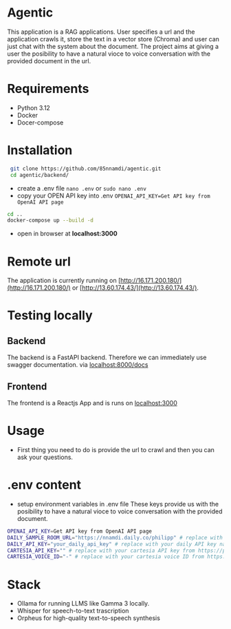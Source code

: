 # Agentic
This application is a RAG applications. User specifies a url and the application crawls it, store the text in a vector store (Chroma) and user can just chat with the system about the document. The project aims at giving a user the posibility to have a natural vioce to voice conversation with the provided document in the url.

# Requirements
- Python 3.12
- Docker
- Docer-compose

# Installation

```bash
 git clone https://github.com/85nnamdi/agentic.git
 cd agentic/backend/
 ```
- create a .env file
 ```nano .env``` or ```sudo nano .env```
- copy your OPEN API key into .env
 ```OPENAI_API_KEY=Get API key from OpenAI API page ```
 ```bash
 cd ..
 docker-compose up --build -d
  ```
- open in browser at **localhost:3000**


# Remote url
The application is currently running on [http://16.171.200.180/](http://16.171.200.180/) or [http://13.60.174.43/](http://13.60.174.43/).

# Testing locally
## Backend
The backend is a FastAPI backend. Therefore we can immediately use swagger documentation. via  [localhost:8000/docs ](localhost:8000/docs)
## Frontend
The frontend is a Reactjs App and is runs on [localhost:3000](localhost:3000)

# Usage
- First thing you need to do is provide the url to crawl and then you can ask your questions.


# .env content
- setup environment variables in .env file
These keys provide us with the posibility to have a natural vioce to voice conversation with the provided document.
```bash
OPENAI_API_KEY=Get API key from OpenAI API page
DAILY_SAMPLE_ROOM_URL="https://nnamdi.daily.co/philipp" # replace with your daily room URL from daily.co
DAILY_API_KEY="your_daily_api_key" # replace with your daily API key navigate to https://dashboard.daily.co/ to get it
CARTESIA_API_KEY="" # replace with your cartesia API key from https://play.cartesia.ai/keys
CARTESIA_VOICE_ID="-" # replace with your cartesia voice ID from https://play.cartesia.ai/voices/
```

# Stack
- Ollama for running LLMS like Gamma 3 locally.
- Whisper for speech-to-text trascription
- Orpheus for high-quality text-to-speech synthesis

